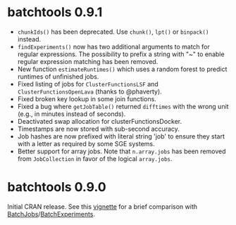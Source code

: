 # batchtools 0.9.1

* `chunkIds()` has been deprecated. Use `chunk()`, `lpt()` or `binpack()` instead.
* `findExperiments()` now has two additional arguments to match for regular expressions.
  The possibility to prefix a string with "~" to enable regular expression matching has been removed.
* New function `estimateRuntimes()` which uses a random forest to predict runtimes of unfinished jobs.
* Fixed listing of jobs for `ClusterFunctionsLSF` and `ClusterFunctionsOpenLava` (thanks to @phaverty).
* Fixed broken key lookup in some join functions.
* Fixed a bug where `getJobTable()` returned `difftimes` with the wrong unit (e.g., in minutes instead of seconds).
* Deactivated swap allocation for clusterFunctionsDocker.
* Timestamps are now stored with sub-second accuracy.
* Job hashes are now prefixed with literal string 'job' to ensure they start with a letter as required by some SGE systems.
* Better support for array jobs.
  Note that `n.array.jobs` has been removed from `JobCollection` in favor of the logical `array.jobs`.

# batchtools 0.9.0

Initial CRAN release.
See this [vignette](https://mllg.github.io/batchtools/articles/v01_Migration) for a brief comparison with [BatchJobs](https://cran.r-project.org/package=BatchJobs)/[BatchExperiments](https://cran.r-project.org/package=BatchExperiments).
